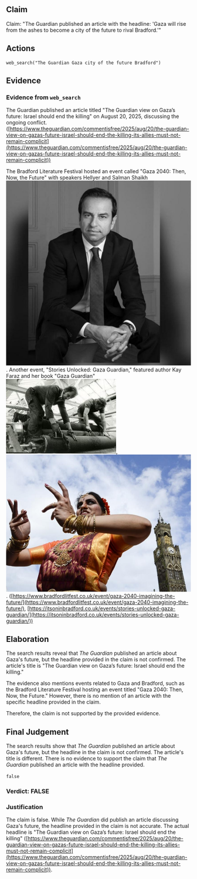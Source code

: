 ## Claim
Claim: "The Guardian published an article with the headline: 'Gaza will rise from the ashes to become a city of the future to rival Bradford.'"

## Actions
```
web_search("The Guardian Gaza city of the future Bradford")
```

## Evidence
### Evidence from `web_search`
The Guardian published an article titled "The Guardian view on Gaza’s future: Israel should end the killing" on August 20, 2025, discussing the ongoing conflict. ([https://www.theguardian.com/commentisfree/2025/aug/20/the-guardian-view-on-gazas-future-israel-should-end-the-killing-its-allies-must-not-remain-complicit](https://www.theguardian.com/commentisfree/2025/aug/20/the-guardian-view-on-gazas-future-israel-should-end-the-killing-its-allies-must-not-remain-complicit))

The Bradford Literature Festival hosted an event called "Gaza 2040: Then, Now, the Future" with speakers Hellyer and Salman Shaikh ![image 10698](media/2025-08-30_23-28-1756596493-068893.jpg). Another event, "Stories Unlocked: Gaza Guardian," featured author Kay Faraz and her book "Gaza Guardian" ![image 10721](media/2025-08-30_23-28-1756596501-939303.jpg), ![image 10722](media/2025-08-30_23-28-1756596503-363623.jpg). ([https://www.bradfordlitfest.co.uk/event/gaza-2040-imagining-the-future/](https://www.bradfordlitfest.co.uk/event/gaza-2040-imagining-the-future/), [https://itsoninbradford.co.uk/events/stories-unlocked-gaza-guardian/](https://itsoninbradford.co.uk/events/stories-unlocked-gaza-guardian/))


## Elaboration
The search results reveal that *The Guardian* published an article about Gaza's future, but the headline provided in the claim is not confirmed. The article's title is "The Guardian view on Gaza’s future: Israel should end the killing."

The evidence also mentions events related to Gaza and Bradford, such as the Bradford Literature Festival hosting an event titled "Gaza 2040: Then, Now, the Future." However, there is no mention of an article with the specific headline provided in the claim.

Therefore, the claim is not supported by the provided evidence.


## Final Judgement
The search results show that *The Guardian* published an article about Gaza's future, but the headline in the claim is not confirmed. The article's title is different. There is no evidence to support the claim that *The Guardian* published an article with the headline provided.

`false`


### Verdict: FALSE

### Justification
The claim is false. While *The Guardian* did publish an article discussing Gaza's future, the headline provided in the claim is not accurate. The actual headline is "The Guardian view on Gaza’s future: Israel should end the killing" ([https://www.theguardian.com/commentisfree/2025/aug/20/the-guardian-view-on-gazas-future-israel-should-end-the-killing-its-allies-must-not-remain-complicit](https://www.theguardian.com/commentisfree/2025/aug/20/the-guardian-view-on-gazas-future-israel-should-end-the-killing-its-allies-must-not-remain-complicit)).
